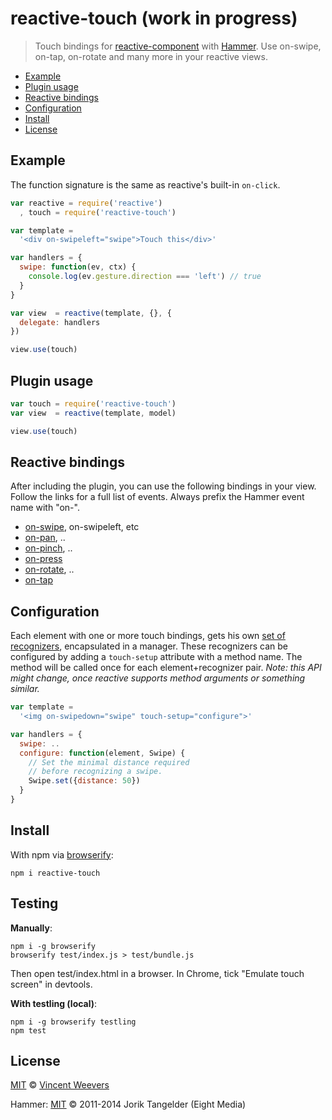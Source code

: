 # reactive-touch (work in progress)

> Touch bindings for [reactive-component](https://github.com/component/reactive) with [Hammer](https://hammerjs.github.io/). Use on-swipe, on-tap, on-rotate and many more in your reactive views.

* [Example](#example)
* [Plugin usage](#plugin-usage)
* [Reactive bindings](#reactive-bindings)
* [Configuration](#configuration)
* [Install](#install)
* [License](#license)

## Example

The function signature is the same as reactive's built-in `on-click`.

```js
var reactive = require('reactive')
  , touch = require('reactive-touch')

var template = 
  '<div on-swipeleft="swipe">Touch this</div>'

var handlers = {
  swipe: function(ev, ctx) {
    console.log(ev.gesture.direction === 'left') // true
  }
}

var view  = reactive(template, {}, {
  delegate: handlers
})

view.use(touch)
```

## Plugin usage

```js
var touch = require('reactive-touch')
var view  = reactive(template, model)

view.use(touch)
```

## Reactive bindings

After including the plugin, you can use the following bindings in your view. Follow the links for a full list of events. Always prefix the Hammer event name with "on-".

- [on-swipe](https://hammerjs.github.io/recognizer-swipe.html), on-swipeleft, etc
- [on-pan](https://hammerjs.github.io/recognizer-pan.html), ..
- [on-pinch](https://hammerjs.github.io/recognizer-pinch.html), ..
- [on-press](https://hammerjs.github.io/recognizer-press.html)
- [on-rotate](https://hammerjs.github.io/recognizer-rotate.html), ..
- [on-tap](https://hammerjs.github.io/recognizer-tap.html)

## Configuration

Each element with one or more touch bindings, gets his own [set of recognizers](https://hammerjs.github.io/getting-started.html#more-control), encapsulated in a manager. These recognizers can be configured by adding a `touch-setup` attribute with a method name. The method will be called once for each element+recognizer pair. *Note: this API might change, once reactive supports method arguments or something similar.*

```js
var template = 
  '<img on-swipedown="swipe" touch-setup="configure">'

var handlers = {
  swipe: ..
  configure: function(element, Swipe) {
    // Set the minimal distance required 
    // before recognizing a swipe.
    Swipe.set({distance: 50})
  }
}
```

## Install

With npm via [browserify](http://browserify.org/):

    npm i reactive-touch

## Testing

**Manually**:

    npm i -g browserify
    browserify test/index.js > test/bundle.js

Then open test/index.html in a browser. In Chrome, tick "Emulate touch screen" in devtools.

**With testling (local)**:

    npm i -g browserify testling
    npm test

## License

[MIT](http://opensource.org/licenses/MIT) © [Vincent Weevers](http://vincentweevers.nl)

Hammer: [MIT](http://opensource.org/licenses/MIT) © 2011-2014 Jorik Tangelder (Eight Media)